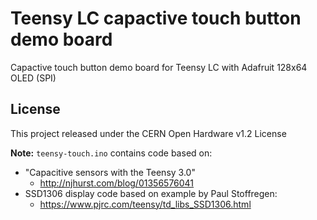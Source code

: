 # Teensy LC capactive touch button demo board
Capactive touch button demo board for Teensy LC with Adafruit 128x64 OLED (SPI)

## License
This project released under the CERN Open Hardware v1.2 License

**Note:** `teensy-touch.ino` contains code based on:
* "Capacitive sensors with the Teensy 3.0"
  * http://njhurst.com/blog/01356576041
* SSD1306 display code based on example by Paul Stoffregen:
  * https://www.pjrc.com/teensy/td_libs_SSD1306.html
